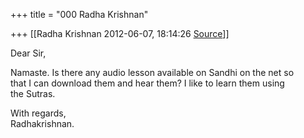 +++
title = "000 Radha Krishnan"

+++
[[Radha Krishnan	2012-06-07, 18:14:26 [Source](https://groups.google.com/g/samskrita/c/xVeU3pzN5Gg)]]



Dear Sir,  
  
Namaste. Is there any audio lesson available on Sandhi on the net so  
that I can download them and hear them? I like to learn them using  
the Sutras.  
  
With regards,  
Radhakrishnan.  

